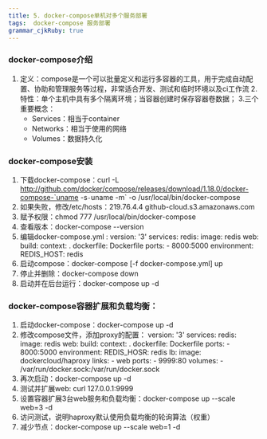 ```yaml
---
title: 5. docker-compose单机对多个服务部署
tags:  docker-compose 服务部署
grammar_cjkRuby: true
---
```


### docker-compose介绍
1. 定义：compose是一个可以批量定义和运行多容器的工具，用于完成自动配置、协助和管理服务等过程，非常适合开发、测试和临时环境以及ci工作流
2.特性：单个主机中具有多个隔离环境；当容器创建时保存容器卷数据；
3.三个重要概念：
	- Services：相当于container
	- Networks：相当于使用的网络
	- Volumes：数据持久化

### docker-compose安装
1. 下载docker-compose：curl -L http://github.com/docker/compose/releases/download/1.18.0/docker-compose-`uname -s`-`uname -m` -o /usr/local/bin/docker-compose
2. 如果失败，修改/etc/hosts：219.76.4.4 github-cloud.s3.amazonaws.com
3. 赋予权限：chmod 777 /usr/local/bin/docker-compose
4. 查看版本：docker-compose --version
5. 编辑docker-compose.yml :
version: '3'
services:
  redis:
  	image: redis
  web:
  	build:
		context: .
		dockerfile: Dockerfile
	ports:
		- 8000:5000
	environment:
		REDIS_HOST: redis
6. 启动compose：docker-compose [-f docker-compose.yml] up
7. 停止并删除：docker-compose down
8. 启动并在后台运行：docker-compose up -d

### docker-compose容器扩展和负载均衡：
1. 启动docker-compose：docker-compose up -d
2. 修改compose文件，添加proxy的配置：
version: '3'
services:
  redis:
  	image: redis
  web:
  	build:
		context: .
		dockerfile: Dockerfile
	ports:
		- 8000:5000
	environment:
		REDIS_HOSR: redis
   lb:
   	 image: dockercloud/haproxy
	 links: 
	 	- web
	 ports:
	 	- 9999:80
	 volumes:
	 	- /var/run/docker.sock:/var/run/docker.sock
3. 再次启动：docker-compose up -d
4. 测试并扩展web: curl 127.0.0.1:9999
5. 设置容器扩展3台web服务和负载均衡：docker-compose up --scale web=3 -d
6. 访问测试，说明haproxy默认使用负载均衡的轮询算法（权重）
7. 减少节点：docker-compose up --scale web=1 -d



